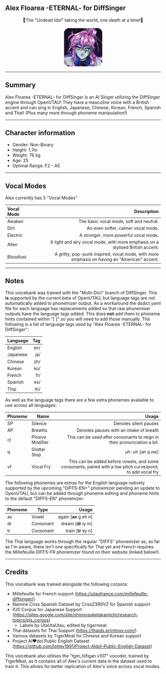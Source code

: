 ## Alex Floarea -ETERNAL- for DiffSinger

<p align="center">
🧟The "Undead Idol" taking the world, one death at a time!🧟<br><br>
<img src="/Images/Icon.png" width="125" title="Iconic!">
</p>

***
## Summary
Alex Floarea -ETERNAL- for DiffSinger is an AI Singer utilizing the DiffSinger engine through OpenUTAU! They have a masculine voice with a British accent and can sing in English, Japanese, Chinese, Korean, French, Spanish and Thai! (Plus many more through phoneme manipulation!)

***

## Character information
- Gender: Non-Binary
- Height: 1.7m
- Weight: 76 kg
- Age: 25
- Optimal Range: F2 - A5

***

## Vocal Modes
Alex currently has 5 "Vocal Modes"
  
| Vocal Mode | Description |
| :----- | ---: |
| Awaken | The basic vocal mode, soft and neutral. |
| Dirt | An even softer, calmer vocal mode. |
| Electric | A stronger, more powerful vocal mode. |
| Allen | A light and airy vocal mode, with more emphasis on a stylised British accent. |
| Bloodlust | A gritty, pop-punk inspired, vocal mode, with more emphasis on having an "American" accent. |

***

## Notes
This voicebank was trained with the "Multi-Dict" branch of DiffSinger. This **is** supported by the current beta of OpenUTAU, but language tags are not automatically added to phonemizer output. As a workaround the dsdict.yaml file for each language has replacements added so that raw phonemiser outputs have the language tags added. This does **not** add them to phoneme hints contained within "[ ]" so you will need to add those manually. The following is a list of language tags used by "Alex Floarea -ETERNAL- for DiffSinger":

| Language | Tag |
| :----- | ---: |
| English | en/ |
| Japanese | ja/ |
| Chinese | zh/ |
| Korean | ko/ |
| French | fr/ |
| Spanish | es/ |
| Thai | th/ |

As well as the language tags there are a few extra phonemes available to use across all languages:

| Phoneme | Name | Usage |
| :----- | --- | ---: |
| SP | Silence | Denotes silent pauses |
| AP | Breaths | Denotes pauses with an intake of breath |
| cl | Plosive Modifier | This can be used after consonants to reign in their pronunciation a bit. |
| q | Glottal Stop | uh-oh [ah q ow] |
| vf | Vocal Fry | This can be added before vowels, and some consonants, paired with a low pitch curve/point, to add vocal fry |

The following phonemes are extras for the English language natively supported by the upcoming "DIFFS-EN+" phonemizer pending an update to OpenUTAU, but can be added through phoneme editing and phoneme hints to the default "DIFFS-EN" phonemizer:

| Phoneme | Type | Usage |
| :----- | --- | ---: |
| ax | Vowel | again [**ax** g eh n] |
| dr | Consonant | dream [**dr** iy m] |
| tr | Consonant | train [**tr** ey n] |

The Thai language works through the regular "DIFFS" phonemizer as, as far as I'm aware, there isn't one specifically for Thai yet and French requires the Millefeuille DIFFS-FR phonemizer found on their website (linked below!).

***

## Credits
This voicebank was trained alongside the following corpora:
- Millefeuille for French support (https://utaufrance.com/millefeuille-diffsinger/)
- Namine Criss Spanish Dataset by CrissZ3R0VZ for Spanish support
- PJS Corpus for Japanese Support (https://sites.google.com/site/shinnosuketakamichi/research-topics/pjs_corpus)
	- Labels by UtaUtaUtau, edited by tigermeat
- Thai datasets for Thai Support (https://thaids.printmov.com/)
- Various datasets by TigerMeat for Chinese and Korean support
- Project AI❤dol Public English Dataset (https://github.com/lottev1991/Project-AIdol-Public-English-Dataset)<br>

This voicebank also utilises the "tgm_hifigan v107" vocoder, trained by TigerMeat, as it contains all of Alex's current data in the dataset used to train it. This allows for better replication of Alex's voice across vocal modes.

